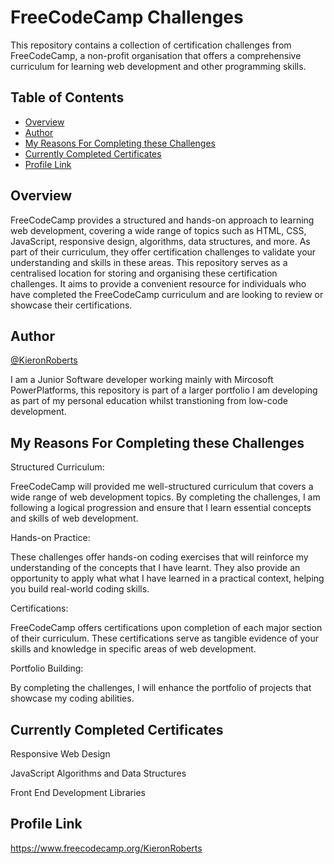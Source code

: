  # FreeCodeCamp Challenges

  This repository contains a collection of certification challenges from FreeCodeCamp, a non-profit organisation that offers a comprehensive curriculum for learning web development and other programming skills.

## Table of Contents

- [Overview](#overview)
- [Author](#author)
- [My Reasons For Completing these Challenges](#My-Reasons-For-Completing-these-Challenges)
- [Currently Completed Certificates](#Currently-Completed-Certificates)
- [Profile Link](#Profile-Link)


## Overview

  FreeCodeCamp provides a structured and hands-on approach to learning web development, covering a wide range of topics such as HTML, CSS, JavaScript, responsive design, algorithms, data structures, and more. As part of their curriculum, they offer certification challenges to validate your understanding and skills in these areas.
  This repository serves as a centralised location for storing and organising these certification challenges. It aims to provide a convenient resource for individuals who have completed the FreeCodeCamp curriculum and are looking to review or showcase their certifications.

## Author

[@KieronRoberts](https://github.com/KieronRoberts)

I am a Junior Software developer working mainly with Mircosoft PowerPlatforms, this repository is part of a larger portfolio I am developing as part of my personal education whilst transtioning from low-code development.

## My Reasons For Completing these Challenges

  Structured Curriculum:
  
  FreeCodeCamp will provided me well-structured curriculum that covers a wide range of web development topics. By completing the challenges, I am following a logical progression and ensure that I learn essential concepts and skills of web development.

  Hands-on Practice: 
  
  These challenges offer hands-on coding exercises that will reinforce my understanding of the concepts that I have learnt. They also provide an opportunity to apply what what I have learned in a practical context, helping you build real-world coding skills.

  Certifications: 
  
  FreeCodeCamp offers certifications upon completion of each major section of their curriculum. These certifications serve as tangible evidence of your skills and knowledge in specific areas of web development.

  Portfolio Building: 
  
  By completing the challenges, I will enhance the portfolio of projects that showcase my coding abilities. 

## Currently Completed Certificates

  Responsive Web Design
  
  JavaScript Algorithms and Data Structures
  
  Front End Development Libraries

## Profile Link

  https://www.freecodecamp.org/KieronRoberts
